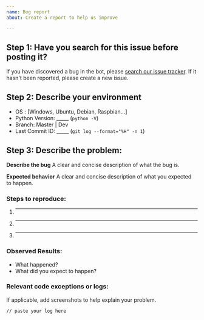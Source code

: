 ```yaml
---
name: Bug report
about: Create a report to help us improve

---
```


## Step 1: Have you search for this issue before posting it?

If you have discovered a bug in the bot, please [search our issue tracker](https://github.com/Trading-Bot/CryptoBot/issues?q=is%3Aissue). 
If it hasn't been reported, please create a new issue.

## Step 2: Describe your environment
  * OS : [Windows, Ubuntu, Debian, Raspbian...] 
  * Python Version: _____ (`python -V`)
  * Branch: Master | Dev
  * Last Commit ID: _____ (`git log --format="%H" -n 1`)
 
## Step 3: Describe the problem:
**Describe the bug**
A clear and concise description of what the bug is.

**Expected behavior**
A clear and concise description of what you expected to happen.

### Steps to reproduce:

  1. _____
  2. _____
  3. _____
  
### Observed Results:

  * What happened?
  * What did you expect to happen?

### Relevant code exceptions or logs:
If applicable, add screenshots to help explain your problem.
 
```
// paste your log here
```
